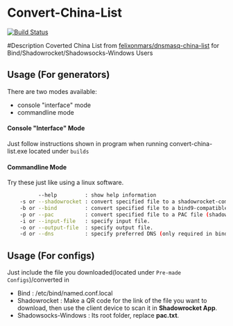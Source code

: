 # Convert-China-List 
[![Build Status](https://travis-ci.org/LBYPatrick/convert-china-list.svg?branch=master)](https://travis-ci.org/LBYPatrick/convert-china-list)

#Description
Coverted China List from [felixonmars/dnsmasq-china-list](https://github.com/felixonmars/dnsmasq-china-list) for Bind/Shadowrocket/Shadowsocks-Windows Users

## Usage (For generators)

There are two modes available:

- console "interface" mode
- commandline mode

#### Console "Interface" Mode
Just follow instructions shown in program when running convert-china-list.exe located under ``builds``
<br>

#### Commandline Mode
Try these just like using a linux software.

```bash
          --help         : show help information
    -s or --shadowrocket : convert specified file to a shadowrocket-compatible file.
    -b or --bind         : convert specified file to a bind9-compatible file.
	-p or --pac			 : convert specified file to a PAC file (shadowsocks-windows Compatible).
    -i or --input-file   : specify input file.
    -o or --output-file  : specify output file.
    -d or --dns          : specify preferred DNS (only required in bind mode).
```

## Usage (For configs)
Just include the file you downloaded(located under ``Pre-made Configs``)/converted in

- Bind                : /etc/bind/named.conf.local
- Shadowrocket        : Make a QR code for the link of the file you want to download, then use the client device to scan it in **Shadowrocket App**. 
- Shadowsocks-Windows : Its root folder, replace **pac.txt**.


